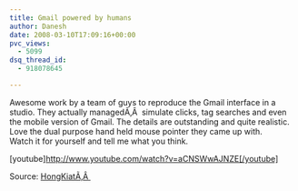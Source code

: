 ```yaml
---
title: Gmail powered by humans
author: Danesh
date: 2008-03-10T17:09:16+00:00
pvc_views:
  - 5099
dsq_thread_id:
  - 918078645

---
```

Awesome work by a team of guys to reproduce the Gmail interface in a studio. They actually managedÃ‚Â  simulate clicks, tag searches and even the mobile version of Gmail. The details are outstanding and quite realistic. Love the dual purpose hand held mouse pointer they came up with.  
Watch it for yourself and tell me what you think.

[youtube]http://www.youtube.com/watch?v=aCNSWwAJNZE[/youtube]

Source: [HongKiatÃ‚Â ][1]

 [1]: http://www.hongkiat.com/blog/crazy-folks-re-build-entire-gmail-interface/